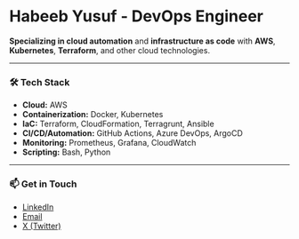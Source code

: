 # Habeeb Yusuf - DevOps Engineer

**Specializing in cloud automation** and **infrastructure as code** with **AWS**, **Kubernetes**, **Terraform**, and other cloud technologies.

---

### 🛠️ Tech Stack
- **Cloud:** AWS
- **Containerization:** Docker, Kubernetes
- **IaC:** Terraform, CloudFormation, Terragrunt, Ansible
- **CI/CD/Automation:** GitHub Actions, Azure DevOps, ArgoCD
- **Monitoring:** Prometheus, Grafana, CloudWatch
- **Scripting:** Bash, Python 

---

### 📫 Get in Touch
- [LinkedIn](https://www.linkedin.com/in/habeebyusuf/)
- [Email](Harbeysegun@gmail.com)
- [X (Twitter)](https://x.com/harbeylefty)
